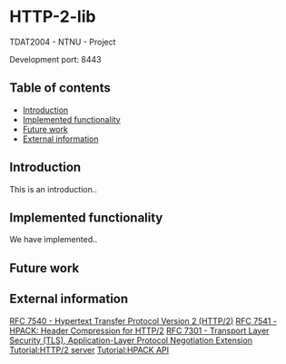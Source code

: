 # HTTP-2-lib
TDAT2004 - NTNU - Project

Development port: 8443

## Table of contents

- [Introduction](#introduction)
- [Implemented functionality](#implemented-functionality)
- [Future work](#future-work)
- [External information](#external-information)



## Introduction
This is an introduction..


## Implemented functionality
We have implemented..


## Future work


## External information
[RFC 7540 - Hypertext Transfer Protocol Version 2 (HTTP/2)](https://tools.ietf.org/html/rfc7540)
[RFC 7541 - HPACK: Header Compression for HTTP/2](https://tools.ietf.org/html/rfc7541)
[RFC 7301 - Transport Layer Security (TLS), Application-Layer Protocol Negotiation Extension](https://tools.ietf.org/html/rfc7301)
[Tutorial:HTTP/2 server](https://nghttp2.org/documentation/tutorial-server.html#)
[Tutorial:HPACK API](https://nghttp2.org/documentation/tutorial-hpack.html)
